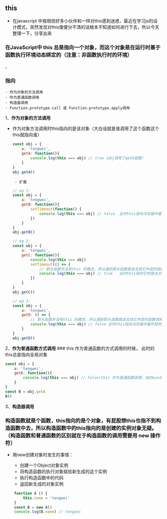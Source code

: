 ## **this**

- 在javascript 中我相信好多小伙伴和一样对this感到迷惑，最近在学习js的设计模式，突然发现对this傻傻分不清的话根本不知道如何进行下去，所以今天整理一下，分享出来

### 在JavaScript中 this 总是指向一个对象，而这个对象是在运行时基于函数执行环境动态绑定的（注意：非函数执行时的环境）
、

### 指向
	- 作为对象的方法调用
	- 作为普通函数调用
	- 构造器调用
	- Function.prototype.call 或 Function.prototype.apply调用

1、**作为对象的方法调用**
 - 作为对象方法调用时this指向的是该对象（大白话就是谁调用了这个函数这个this就指向谁）
	```js
	const obj = {
		a: 'tengwei',
		getA: function(){
			console.log(this === obj) // true（obj调用了getA函数）
		}
	}
	obj.getA()
	```
		- 扩展
	
	```js
	// eg 1:
	const obj = {
		a: 'tengwei',
		getB: function(){
			setTimeout(function() {
				console.log(this === obj) // false	此时this指向浏览器中最外层的window（因为this在全局函数setTimeout中的匿名函数里，并没有某个对象对它进行显示调用）
			})
		}
	}
	obj.getB()

	// eg 2:
	const obj = {
		a: 'tengwei',
		getC: function(){
			console.log(this === obj)
			setTimeout(() => {
				// 箭头函数并没有this 的概念，所以遇到箭头函数就会去找它外层的函数调用，所以此时this应该和getC的this是一致的
				console.log(this === obj) // true	此时this指向它的宿主对象
			})
		}
	}
	obj.getC()

	// eg 3:
	const obj = {
		a: 'tengwei',
		getD: () => {
			// 箭头函数并没有this 的概念，所以遇到箭头函数就会去找它外层的函数调用～而外层就是window对象啦
			console.log(this === obj) // false 此时this指向浏览器中最外层的window
		}
	}
	obj.getD()
	```
2、**作为普通函数方式调用**
	### this 作为普通函数的方式调用的时候， 此时的this总是指向全局对象

```js
const obj = {
	a: 'tengwei',
	getA: function(){
		console.log(this === obj) // false(this 作为普通函数调用，指向window)
	}
}
const B = obj.getA
B()
```

3、**构造器调用**
### 构造函数就是个函数，this指向的是个对象，有屁股想this也指不到构造函数中去，所以构造函数中的this指向的是创建的实例对象无疑。（构造函数和普通函数的区别就在于构造函数的调用需要用 new 操作符）

- 用new创建对象时发生的事情：
	
	- 创建一个Object对象实例
	- 将构造函数的执行对象赋给新生成的这个实例
	- 执行构造函数中的代码
	- 返回新生成的对象实例

```js
	function A () {
		this.name = 'tengwei'
	}
	const B = new A()
	console.log(B.name) // tengwei
```

